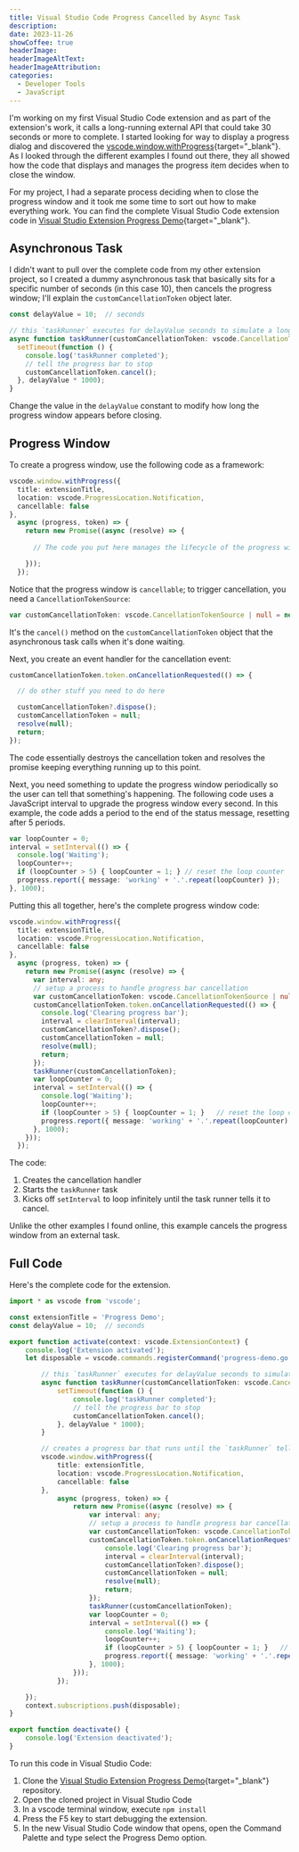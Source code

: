 ```yaml
---
title: Visual Studio Code Progress Cancelled by Async Task
description: 
date: 2023-11-26
showCoffee: true
headerImage: 
headerImageAltText: 
headerImageAttribution: 
categories:
  - Developer Tools
  - JavaScript  
---
```


I'm working on my first Visual Studio Code extension and as part of the extension's work, it calls a long-running external API that could take 30 seconds or more to complete. I started looking for way to display a progress dialog and discovered the [vscode.window.withProgress](https://code.visualstudio.com/api/references/vscode-api#StatusBarItem){target="_blank"}. As I looked through the different examples I found out there, they all showed how the code that displays and manages the progress item decides when to close the window.

For my project, I had a separate process deciding when to close the progress window and it took me some time to sort out how to make everything work. You can find the complete Visual Studio Code extension code in [Visual Studio Extension Progress Demo](https://github.com/johnwargo/vscode-progress-demo){target="_blank"}.

## Asynchronous Task

I didn't want to pull over the complete code from my other extension project, so I created a dummy asynchronous task that basically sits for a specific number of seconds (in this case 10), then cancels the progress window; I'll explain the `customCancellationToken` object later.

```typescript
const delayValue = 10;	// seconds

// this `taskRunner` executes for delayValue seconds to simulate a long running task
async function taskRunner(customCancellationToken: vscode.CancellationTokenSource) {
  setTimeout(function () {
    console.log('taskRunner completed');
    // tell the progress bar to stop
    customCancellationToken.cancel();
  }, delayValue * 1000);
}
```

Change the value in the `delayValue` constant to modify how long the progress window appears before closing.

## Progress Window

To create a progress window, use the following code as a framework:

```typescript
vscode.window.withProgress({
  title: extensionTitle,
  location: vscode.ProgressLocation.Notification,
  cancellable: false
},
  async (progress, token) => {
    return new Promise((async (resolve) => {
      
      // The code you put here manages the lifecycle of the progress window

    }));
  });
```

Notice that the progress window is `cancellable`; to trigger cancellation, you need a `CancellationTokenSource`:

```typescript
var customCancellationToken: vscode.CancellationTokenSource | null = new vscode.CancellationTokenSource();
```

It's the `cancel()` method on the `customCancellationToken` object that the asynchronous task calls when it's done waiting.

Next, you create an event handler for the cancellation event:

```typescript
customCancellationToken.token.onCancellationRequested(() => {

  // do other stuff you need to do here

  customCancellationToken?.dispose();
  customCancellationToken = null;
  resolve(null);
  return;
});
```

The code essentially destroys the cancellation token and resolves the promise keeping everything running up to this point.  

Next, you need something to update the progress window periodically so the user can tell that something's happening. The following code uses a JavaScript interval to upgrade the progress window every second. In this example, the code adds a period to the end of the status message, resetting after 5 periods.

```typescript
var loopCounter = 0;
interval = setInterval(() => {
  console.log('Waiting');
  loopCounter++;
  if (loopCounter > 5) { loopCounter = 1; }	// reset the loop counter
  progress.report({ message: 'working' + '.'.repeat(loopCounter) });
}, 1000);
```

Putting this all together, here's the complete progress window code:

```typescript
vscode.window.withProgress({
  title: extensionTitle,
  location: vscode.ProgressLocation.Notification,
  cancellable: false
},
  async (progress, token) => {
    return new Promise((async (resolve) => {
      var interval: any;
      // setup a process to handle progress bar cancellation					
      var customCancellationToken: vscode.CancellationTokenSource | null = new vscode.CancellationTokenSource();
      customCancellationToken.token.onCancellationRequested(() => {
        console.log('Clearing progress bar');
        interval = clearInterval(interval);
        customCancellationToken?.dispose();
        customCancellationToken = null;
        resolve(null);
        return;
      });
      taskRunner(customCancellationToken);
      var loopCounter = 0;
      interval = setInterval(() => {
        console.log('Waiting');
        loopCounter++;
        if (loopCounter > 5) { loopCounter = 1; }	// reset the loop counter
        progress.report({ message: 'working' + '.'.repeat(loopCounter) });
      }, 1000);
    }));
  });
```

The code:

1. Creates the cancellation handler 
2. Starts the `taskRunner` task
3. Kicks off `setInterval` to loop infinitely until the task runner tells it to cancel.

Unlike the other examples I found online, this example cancels the progress window from an external task.

## Full Code

Here's the complete code for the extension. 

```typescript
import * as vscode from 'vscode';

const extensionTitle = 'Progress Demo';
const delayValue = 10;	// seconds

export function activate(context: vscode.ExtensionContext) {
	console.log('Extension activated');
	let disposable = vscode.commands.registerCommand('progress-demo.go', () => {

		// this `taskRunner` executes for delayValue seconds to simulate a long running task
		async function taskRunner(customCancellationToken: vscode.CancellationTokenSource) {
			setTimeout(function () {
				console.log('taskRunner completed');
				// tell the progress bar to stop
				customCancellationToken.cancel();
			}, delayValue * 1000);
		}

		// creates a progress bar that runs until the `taskRunner` tells it to stop
		vscode.window.withProgress({
			title: extensionTitle,
			location: vscode.ProgressLocation.Notification,
			cancellable: false
		},
			async (progress, token) => {
				return new Promise((async (resolve) => {
					var interval: any;
					// setup a process to handle progress bar cancellation					
					var customCancellationToken: vscode.CancellationTokenSource | null = new vscode.CancellationTokenSource();
					customCancellationToken.token.onCancellationRequested(() => {
						console.log('Clearing progress bar');
						interval = clearInterval(interval);
						customCancellationToken?.dispose();
						customCancellationToken = null;
						resolve(null);
						return;
					});
					taskRunner(customCancellationToken);
					var loopCounter = 0;
					interval = setInterval(() => {
						console.log('Waiting');
						loopCounter++;
						if (loopCounter > 5) { loopCounter = 1; }	// reset the loop counter
						progress.report({ message: 'working' + '.'.repeat(loopCounter) });
					}, 1000);
				}));
			});

	});
	context.subscriptions.push(disposable);
}

export function deactivate() {
	console.log('Extension deactivated');
}
```

To run this code in Visual Studio Code:

1. Clone the [Visual Studio Extension Progress Demo](https://github.com/johnwargo/vscode-progress-demo){target="_blank"} repository.
2. Open the cloned project in Visual Studio Code
3. In a vscode terminal window, execute `npm install`
4. Press the F5 key to start debugging the extension.
5. In the new Visual Studio Code window that opens, open the Command Palette and type select the Progress Demo option.
